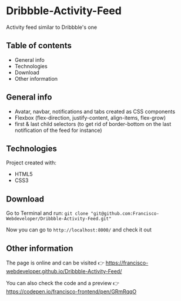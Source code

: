# Dribbble-Activity-Feed
Activity feed similar to Dribbble's one

## Table of contents
* General info
* Technologies
* Download 
* Other information

## General info
* Avatar, navbar, notifications and tabs created as CSS components
* Flexbox (flex-direction, justify-content, align-items, flex-grow)
* first & last child selectors (to get rid of border-bottom on the last notification of the feed for instance)

## Technologies
Project created with:
* HTML5
* CSS3

## Download
Go to Terminal and run: `git clone "git@github.com:Francisco-Webdeveloper/Dribbble-Activity-Feed.git"`
 
Now you can go to `http://localhost:8000/` and check it out

## Other information
The page is online and can be visited 👉  https://francisco-webdeveloper.github.io/Dribbble-Activity-Feed/ 

You can also check the code and a preview 👉  https://codepen.io/francisco-frontend/pen/GRmRqqO

